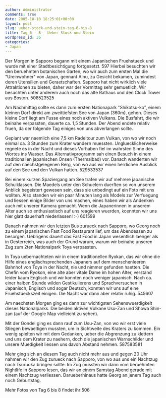 ```yaml
---
author: Administrator
comments: true
date: 2005-10-10 18:25:01+00:00
layout: post
slug: ueber-stock-und-stein-tag-6-bis-8
title: Tag 6 - 8 - Ueber Stock und Stein
wordpress_id: 36
categories:
- Japan
---
```


Der Morgen in Sapporo begann mit einem Japanischen Fruehstueck und wurde mit einer Stadtbesichtigung fortgesetzt. 
597
Hierbei besuchten wir den beruehmten botanischen Garten, wo wir auch zum ersten Mal die "Ureinwohner" von Japan, gennant Ainu, zu Gesicht bekamen, zumindest deren Utensilien und Geraetschaften. Sapporo hat nicht wirklich viele Attraktionen zu bieten, daher war der Vormittag sehr gemuetlich. Wir besuchten unter anderem auch noch das alte Rathaus und den Clock Tower aus Boston. 
508523525

Am Nachmittag sollte es dann zum ersten Nationapark "Shikotsu-ko", einem kleinen Dorf direkt am zweittiefsten See von Japan (360m), gehen. Dieses kleine Dorf liegt am Fusse eines noch aktiven Vulkans. Die Busfahrt, die wir beinahe verpassten, dauerte ca. 1,5 Stunden. Der Abend endete relativ frueh, da der folgende Tag einiges von uns abverlangen sollte.

Geplant war naemlich eine 7,5 km Radeltour zum Vulkan, von wo wir noch einmal ca. 3 Stunden zum Krater wandern muessten. Ungluecklicherweise regnete es in der Nacht und dieses Vorhaben fiel im wahrsten Sinne des Wortes ins Wasser. Das Alternativprogramm sah einen Besuch in einem traditionallen japanischen Onsen (Thermalbad) vor. Danach wanderten wir auf den naechstgelegenen Berg, von wo aus wir einen herrlichen Ausblick auf den See und den Vulkan hatten.
529533537


Bei einem kurzen Spaziergang am See trafen wir auf mehrere japanische Schulklassen. Die Maedels unter den Schuelern duerften so von unserem Anblick begeistert gewesen sein, dass sie unbedingt auf ein Foto mit uns wollten. Also standen wir ein paar Minuten lang als Models zur Verfuegung und liessen einige Bilder von uns machen, eines haben wir als Andenken auch mit unserer Kamera gemacht. Wenn die Japanerinnen in unserem Alter auch so enthusiastisch auf uns reagieren wuerden, koennten wir uns hier glatt dauerhaft niederlassen! :-)
601599

Danach nahmen wir  den letzten Bus zurueck nach Sapporo, wo Georg noch zu einem japanischen Fast Food Restaurant lief, um das Abendessen zu besorgen. Uebrigens dauert das Fast Food in Japan wesentlich laenger als in Oesterreich, was auch der Grund warum, warum wir beinahe unseren Zug zum 2ten Nationalpark Toya verpassten. 


In Toya uebernachteten wir in einem traditionellen Ryokan, das wir ohne die Hilfe eines englischsprechenden Japaners auf dem menschenleeren Bahnhof von Toya in der Nacht, nie und nimmer gefunden haetten. Die Chefin vom Ryokon, eine alte aber vitale Dame im hohen Alter, verstand leider kaum Englisch und wir konnten noch weniger japanisch. Nach ca. einer halben Stunde wilden Gestikulierens und Sprachversuchen in Japanisch, Englisch und sogar Deutsch, konnten wir uns auf eine Fruehstueckszeit einigen. Die Nacht war dann aber relativ ruhig. 
545607

Am naechsten Morgen ging es dann zur wichtigsten Sehenswuerdigkeit dieses Nationalparks. Die beiden aktiven Vulkane Usu-Zan und Showa Shin-zan (auf der Google Map vielleicht zu sehen). 

<div class="map" url="Japan/Usu-zan.kml"></div>

Mit der Gondel ging es dann rauf zum Usu-Zan, von wo wir erst viele Stiegen bewaeltigen mussten, um in Sichtweite des Kraters zu kommen. Ein wenig spielten wir mit dem Gedanken, ueber die Abgrenzung zu klettern und uns dem Krater zu naehern, doch die japanischen Warnschilder und unsere Muedigkeit liessen uns davon Abstand nehmen. 
587583581


Mehr ging sich an diesem Tag auch nicht mehr aus und gegen 20 Uhr nahmen wir den Zug zurueck nach Sapporo, von wo aus uns ein Nachtzug nach Tsuruoka bringen sollte. Im Zug mussten wir dann vom beruehmten Nightlife in Sapporo lesen, das wir an einem Samstag Abend gerade mit einem Nachtzug verliessen. Darueberhinaus hatte Georg an jenem Tag auch noch Geburtstag. 

<div class="map" url="Japan/Sapporo-Tsuruoka.kml"></div>

Mehr Fotos von Tag 6 bis 8 findet ihr 506
